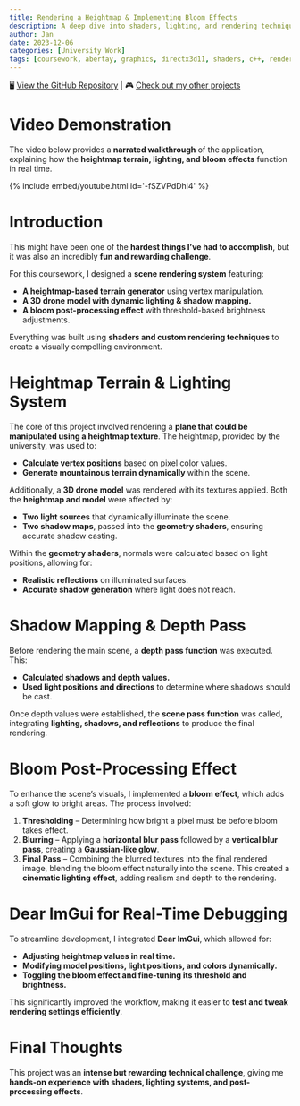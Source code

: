 ```yaml
---
title: Rendering a Heightmap & Implementing Bloom Effects
description: A deep dive into shaders, lighting, and rendering techniques.
author: Jan
date: 2023-12-06
categories: [University Work]
tags: [coursework, abertay, graphics, directx3d11, shaders, c++, renderdoc, nsight]
---
```


🖥️ [View the GitHub Repository](https://github.com/JanHuss/GraphicsProgrammingCoursework) | 🎮 [Check out my other projects](https://janhuss.github.io/categories/)

# Video Demonstration

The video below provides a **narrated walkthrough** of the application, explaining how the 
**heightmap terrain, lighting, and bloom effects** function in real time.

{% include embed/youtube.html id='-fSZVPdDhi4' %}

# Introduction

This might have been one of the **hardest things I’ve had to accomplish**, but it was also an 
incredibly **fun and rewarding challenge**.

For this coursework, I designed a **scene rendering system** featuring:
- **A heightmap-based terrain generator** using vertex manipulation.
- **A 3D drone model with dynamic lighting & shadow mapping.**
- **A bloom post-processing effect** with threshold-based brightness adjustments.

Everything was built using **shaders and custom rendering techniques** to create a visually 
compelling environment.

# Heightmap Terrain & Lighting System

The core of this project involved rendering a **plane that could be manipulated using a heightmap 
texture**. The heightmap, provided by the university, was used to:

- **Calculate vertex positions** based on pixel color values.
- **Generate mountainous terrain dynamically** within the scene.

Additionally, a **3D drone model** was rendered with its textures applied. Both the **heightmap 
and model** were affected by:

- **Two light sources** that dynamically illuminate the scene.
- **Two shadow maps**, passed into the **geometry shaders**, ensuring accurate shadow casting.

Within the **geometry shaders**, normals were calculated based on light positions, allowing for:

- **Realistic reflections** on illuminated surfaces.
- **Accurate shadow generation** where light does not reach.

# Shadow Mapping & Depth Pass

Before rendering the main scene, a **depth pass function** was executed. This:

- **Calculated shadows and depth values.**
- **Used light positions and directions** to determine where shadows should be cast.

Once depth values were established, the **scene pass function** was called, integrating **lighting, 
shadows, and reflections** to produce the final rendering.

# Bloom Post-Processing Effect

To enhance the scene’s visuals, I implemented a **bloom effect**, which adds a soft glow to 
bright areas. The process involved:

1. **Thresholding** – Determining how bright a pixel must be before bloom takes effect.
2. **Blurring** – Applying a **horizontal blur pass** followed by a **vertical blur pass**, 
creating a **Gaussian-like glow**.
3. **Final Pass** – Combining the blurred textures into the final rendered image, blending the 
bloom effect naturally into the scene.
This created a **cinematic lighting effect**, adding realism and depth to the rendering.

# Dear ImGui for Real-Time Debugging

To streamline development, I integrated **Dear ImGui**, which allowed for:

- **Adjusting heightmap values in real time.**
- **Modifying model positions, light positions, and colors dynamically.**
- **Toggling the bloom effect and fine-tuning its threshold and brightness.**

This significantly improved the workflow, making it easier to **test and tweak rendering 
settings efficiently**.

# Final Thoughts

This project was an **intense but rewarding technical challenge**, giving me **hands-on experience 
with shaders, lighting systems, and post-processing effects**.


